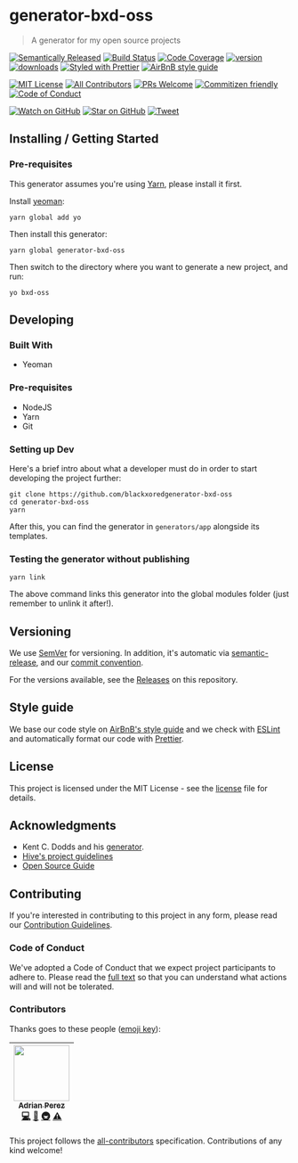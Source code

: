 # generator-bxd-oss

> A generator for my open source projects

[![Semantically Released][semantic-release-badge]][semantic-release]
[![Build Status][build-badge]][build]
[![Code Coverage][coverage-badge]][coverage]
[![version][version-badge]][package]
[![downloads][downloads-badge]][npmtrends]
[![Styled with Prettier][prettier-badge]][prettier]
[![AirBnB style guide][airbnb-style-badge]][airbnb-style]

[![MIT License][license-badge]][license]
[![All Contributors](https://img.shields.io/badge/all_contributors-1-orange.svg?style=flat-square)](#contributors)
[![PRs Welcome][prs-badge]][prs]
[![Commitizen friendly][commitizen-badge]][commitizen]
[![Code of Conduct][coc-badge]][coc]

[![Watch on GitHub][github-watch-badge]][github-watch]
[![Star on GitHub][github-star-badge]][github-star]
[![Tweet][twitter-badge]][twitter]

## Installing / Getting Started

### Pre-requisites

This generator assumes you're using [Yarn](https://yarnpkg.com), please install
it first.

Install [yeoman](http://yeoman.io):

```shell
yarn global add yo
```

Then install this generator:

```shell
yarn global generator-bxd-oss
```

Then switch to the directory where you want to generate a new project, and run:

```shell
yo bxd-oss
```

## Developing

### Built With

* Yeoman

### Pre-requisites

* NodeJS
* Yarn
* Git

### Setting up Dev

Here's a brief intro about what a developer must do in order to start developing
the project further:

```shell
git clone https://github.com/blackxoredgenerator-bxd-oss
cd generator-bxd-oss
yarn
```

After this, you can find the generator in `generators/app` alongside its
templates.

### Testing the generator without publishing

```shell
yarn link
```

The above command links this generator into the global modules folder (just
remember to unlink it after!).

## Versioning

We use [SemVer][semver] for versioning. In addition, it's automatic via
[semantic-release][semantic-release], and our [commit convention][commit-convention].

For the versions available, see the [Releases][releases] on this repository.

## Style guide

We base our code style on [AirBnB's style guide][airbnb-style] and we check with
[ESLint][eslint] and automatically format our code with [Prettier][prettier].

## License

This project is licensed under the MIT License - see the [license] file for
details.

## Acknowledgments

* Kent C. Dodds and his
  [generator](https://github.com/kentcdodds/generator-kcd-oss/).
* [Hive's project guidelines](https://github.com/wearehive/project-guidelines)
* [Open Source Guide](https://opensource.guide/)

## Contributing

If you're interested in contributing to this project in any form, please read
our [Contribution Guidelines][contributing].

### Code of Conduct

We've adopted a Code of Conduct that we expect project participants to adhere
to. Please read the [full text][coc] so that you can understand what actions
will and will not be tolerated.

### Contributors

Thanks goes to these people ([emoji key][emojis]):

<!-- ALL-CONTRIBUTORS-LIST:START - Do not remove or modify this section -->
| [<img src="https://avatars3.githubusercontent.com/u/133308?v=4" width="100px;"/><br /><sub><b>Adrian Perez</b></sub>](https://adrianperez.codes)<br />[💻](https://github.com/blackxored/generator-bxd-oss/commits?author=blackxored "Code") [📖](https://github.com/blackxored/generator-bxd-oss/commits?author=blackxored "Documentation") [🚇](#infra-blackxored "Infrastructure (Hosting, Build-Tools, etc)") [⚠️](https://github.com/blackxored/generator-bxd-oss/commits?author=blackxored "Tests") |
| :---: |
<!-- ALL-CONTRIBUTORS-LIST:END -->

This project follows the [all-contributors][all-contributors] specification.
Contributions of any kind welcome!

[npm]: https://www.npmjs.com/
[node]: https://nodejs.org
[build-badge]: https://img.shields.io/travis/blackxored/generator-bxd-oss.svg?style=flat-square
[build]: https://travis-ci.org/blackxored/generator-bxd-oss
[coverage-badge]: https://img.shields.io/codecov/c/github/blackxored/generator-bxd-oss.svg?style=flat-square
[coverage]: https://codecov.io/github/blackxored/generator-bxd-oss
[version-badge]: https://img.shields.io/npm/v/generator-bxd-oss.svg?style=flat-square
[package]: https://www.npmjs.com/package/generator-bxd-oss
[downloads-badge]: https://img.shields.io/npm/dm/generator-bxd-oss.svg?style=flat-square
[npmtrends]: http://www.npmtrends.com/generator-bxd-oss
[license-badge]: https://img.shields.io/npm/l/generator-bxd-oss.svg?style=flat-square
[license]: https://github.com/blackxored/generator-bxd-oss/blob/master/LICENSE.md
[semantic-release]: https://github.com/semantic-release/semantic-release
[semantic-release-badge]: https://img.shields.io/badge/%20%20%F0%9F%93%A6%F0%9F%9A%80-semantic--release-e10079.svg?style=flat-square
[commitizen-badge]: https://img.shields.io/badge/commitizen-friendly-brightgreen.svg?style=flat-square
[commitizen]: http://commitizen.github.io/cz-cli/
[prettier-badge]: https://img.shields.io/badge/styled_with-prettier-ff69b4.svg?style=flat-square
[prettier]: https://github.com/prettier/prettier
[airbnb-style-badge]: https://img.shields.io/badge/code%20style-airbnb-green.svg?style=flat-square
[airbnb-style]: https://github.com/airbnb/javascript
[eslint]: http://eslint.org
[prs-badge]: https://img.shields.io/badge/PRs-welcome-brightgreen.svg?style=flat-square
[prs]: http://makeapullrequest.com
[donate-badge]: https://img.shields.io/badge/$-support-green.svg?style=flat-square
[contributing]: https://github.com/blackxored/generator-bxd-oss/blob/master/CONTRIBUTING.md
[coc-badge]: https://img.shields.io/badge/code%20of-conduct-ff69b4.svg?style=flat-square
[coc]: https://github.com/blackxored/generator-bxd-oss/blob/master/CODE_OF_CONDUCT.md
[github-watch-badge]: https://img.shields.io/github/watchers/blackxored/generator-bxd-oss.svg?style=social
[github-watch]: https://github.com/blackxored/generator-bxd-oss/watchers
[github-star-badge]: https://img.shields.io/github/stars/blackxored/generator-bxd-oss.svg?style=social
[github-star]: https://github.com/blackxored/generator-bxd-oss/stargazers
[twitter]: https://twitter.com/intent/tweet?text=Check%20out%20generator-bxd-oss%20by%20%40blackxored%20https%3A%2F%2Fgithub.com%2Fblackxored%2Fgenerator-bxd-oss%20%F0%9F%91%8D
[twitter-badge]: https://img.shields.io/twitter/url/https/github.com/blackxored/generator-bxd-oss.svg?style=social
[emojis]: https://github.com/kentcdodds/all-contributors#emoji-key
[all-contributors]: https://github.com/kentcdodds/all-contributors
[semver]: http://semver.org/
[releases]: https://github.com/blackxored/generator-bxd-oss/releases
[commit-convention]: https://www.npmjs.com/package/@commitlint/config-angular
